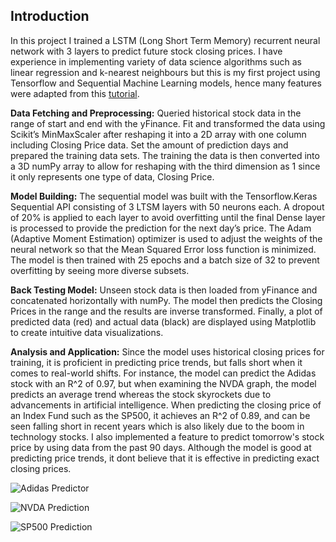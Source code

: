 ## Introduction
In this project I trained a LSTM (Long Short Term Memory) recurrent neural network with 3 layers to predict future stock closing prices. I have experience in implementing variety of data science algorithms such as linear regression and k-nearest neighbours but this is my first project using Tensorflow and Sequential Machine Learning models, hence many features were adapted from this [tutorial](https://www.youtube.com/watch?v=PuZY9q-aKLw&t=1099s&ab_channel=NeuralNine).

**Data Fetching and Preprocessing:** Queried historical stock data in the range of start and end with the yFinance. Fit and transformed the data using Scikit’s MinMaxScaler after reshaping it into a 2D array with one column including Closing Price data. Set the amount of prediction days and prepared the training data sets. The training the data is then converted into a 3D numPy array to allow for reshaping with the third dimension as 1 since it only represents one type of data, Closing Price.

**Model Building:** The sequential model was built with the Tensorflow.Keras Sequential API consisting of 3 LTSM layers with 50 neurons each. A dropout of 20% is applied to each layer to avoid overfitting until the final Dense layer is processed to provide the prediction for the next day’s price. The Adam (Adaptive Moment Estimation) optimizer is used to adjust the weights of the neural network so that the Mean Squared Error loss function is minimized. The model is then trained with 25 epochs and a batch size of 32 to prevent overfitting by seeing more diverse subsets.

**Back Testing Model:** Unseen stock data is then loaded from yFinance and concatenated horizontally with numPy. The model then predicts the Closing Prices in the range and the results are inverse transformed. Finally, a plot of predicted data (red) and actual data (black) are displayed using Matplotlib to create intuitive data visualizations.

**Analysis and Application:** Since the model uses historical closing prices for training, it is proficient in predicting price trends, but falls short when it comes to real-world shifts. For instance, the model can predict the Adidas stock with an R^2 of 0.97, but when examining the NVDA graph, the model predicts an average trend whereas the stock skyrockets due to advancements in artificial intelligence. When predicting the closing price of an Index Fund such as the SP500, it achieves an R^2 of 0.89, and can be seen falling short in recent years which is also likely due to the boom in technology stocks. I also implemented a feature to predict tomorrow's stock price by using data from the past 90 days. Although the model is good at predicting price trends, it dont believe that it is effective in predicting exact closing prices.

![Adidas Predictor](https://github.com/user-attachments/assets/c9e98c1b-46f2-4657-914b-af91f5e00211)

![NVDA Prediction](https://github.com/user-attachments/assets/a861d670-ad49-4698-b5de-64916cd43e09)

![SP500 Prediction](https://github.com/user-attachments/assets/c00513da-ef29-4bf0-8e90-db55808cdf2b)



